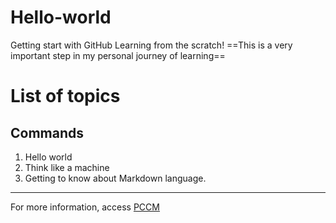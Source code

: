 # Hello-world
Getting start with GitHub
Learning from the scratch!
==This is a very important step in my personal journey of learning==

# List of topics
## Commands
1. Hello world
2. Think like a machine
3. Getting to know about Markdown language. 

--- 
For more information, access [PCCM](https://pccmschool.wixsite.com/home)

